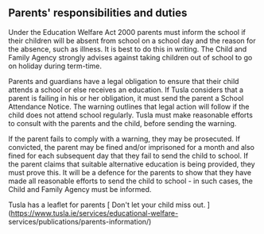 ##  Parents' responsibilities and duties

Under the Education Welfare Act 2000 parents must inform the school if their
children will be absent from school on a school day and the reason for the
absence, such as illness. It is best to do this in writing. The Child and
Family Agency strongly advises against taking children out of school to go on
holiday during term-time.

Parents and guardians have a legal obligation to ensure that their child
attends a school or else receives an education. If Tusla considers that a
parent is failing in his or her obligation, it must send the parent a School
Attendance Notice. The warning outlines that legal action will follow if the
child does not attend school regularly. Tusla must make reasonable efforts to
consult with the parents and the child, before sending the warning.

If the parent fails to comply with a warning, they may be prosecuted. If
convicted, the parent may be fined and/or imprisoned for a month and also
fined for each subsequent day that they fail to send the child to school. If
the parent claims that suitable alternative education is being provided, they
must prove this. It will be a defence for the parents to show that they have
made all reasonable efforts to send the child to school - in such cases, the
Child and Family Agency must be informed.

Tusla has a leaflet for parents [ Don't let your child miss out.
](https://www.tusla.ie/services/educational-welfare-
services/publications/parents-information/)
